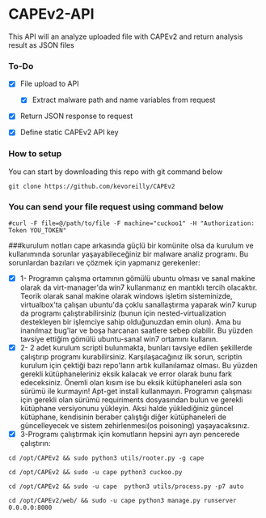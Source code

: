 # CAPEv2-API  

This API will an analyze uploaded file with CAPEv2 and return analysis result as JSON files

### To-Do

- [x] File upload to API
  - [x] Extract malware path and name variables from request 
- [x] Return JSON response to request
- [x] Define static CAPEv2 API key




### How to setup

You can start by downloading this repo with git command below
```
git clone https://github.com/kevoreilly/CAPEv2
```

### You can send your file request using command below
```
#curl -F file=@/path/to/file -F machine="cuckoo1" -H "Authorization: Token YOU_TOKEN" 
```
###kurulum notları 
cape arkasında güçlü bir komünite olsa da kurulum ve kullanımında sorunlar yaşayabileceğiniz bir malware analiz programı. Bu sorunlardan bazıları ve çözmek için yapmanız gerekenler:
- [x] 1- Programın çalışma ortamının gömülü ubuntu olması ve sanal makine olarak da virt-manager'da win7 kullanmanız en mantıklı tercih olacaktır. Teorik olarak sanal makine olarak windows işletim sisteminizde, virtualbox'ta çalışan ubuntu'da çoklu sanallaştırma yaparak win7 kurup da programı çalıştırabilirsiniz (bunun için nested-virtualization destekleyen bir işlemciye sahip olduğunuzdan emin olun). Ama bu  inanılmaz bug'lar ve boşa harcanan saatlere sebep olabilir. Bu yüzden tavsiye ettiğim gömülü ubuntu-sanal win7  ortamını kullanın.
- [x] 2- 2 adet kurulum scripti bulunmakta, bunları tavsiye edilen şekillerde çalıştırıp programı kurabilirsiniz. Karşılaşacağınız ilk sorun, scriptin kurulum için çektiği bazı repo'ların artık kullanılamaz olması. Bu yüzden gerekli kütüphaneleriniz eksik kalacak ve error olarak bunu fark edeceksiniz. Önemli olan kısım ise bu eksik kütüphaneleri asla son sürümü ile kurmayın! Apt-get install kullanmayın. Programın çalışması için gerekli olan sürümü requiriments dosyasından bulun ve gerekli kütüphane versiyonunu yükleyin. Aksi halde yüklediğiniz güncel kütüphane, kendisinin beraber çalıştığı diğer kütüphaneleri de güncelleyecek ve sistem zehirlenmesi(os poisoning) yaşayacaksınız.
- [x] 3-Programı çalıştırmak için komutların hepsini ayrı ayrı pencerede çalıştırın:

```
cd /opt/CAPEv2 && sudo python3 utils/rooter.py -g cape

cd /opt/CAPEv2 && sudo -u cape python3 cuckoo.py 

cd /opt/CAPEv2 && sudo -u cape  python3 utils/process.py -p7 auto

cd /opt/CAPEv2/web/ && sudo -u cape python3 manage.py runserver 0.0.0.0:8000
```

